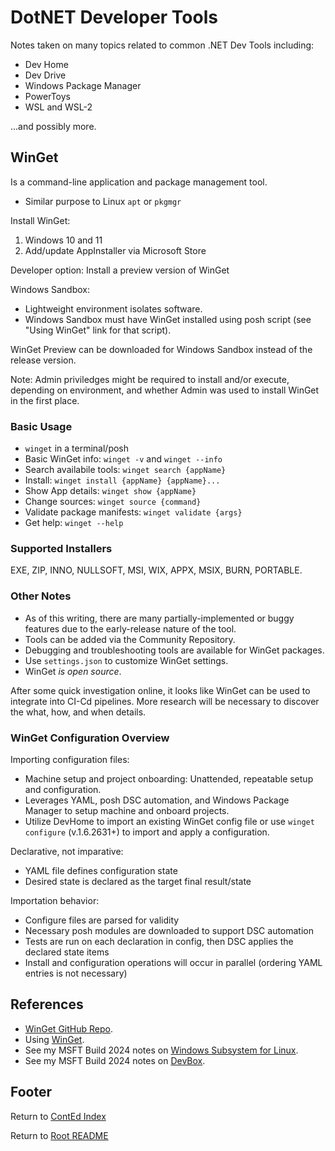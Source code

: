 # DotNET Developer Tools

Notes taken on many topics related to common .NET Dev Tools including:

- Dev Home
- Dev Drive
- Windows Package Manager
- PowerToys
- WSL and WSL-2

...and possibly more.

## WinGet

Is a command-line application and package management tool.

- Similar purpose to Linux `apt` or `pkgmgr`

Install WinGet:

1. Windows 10 and 11
2. Add/update AppInstaller via Microsoft Store

Developer option: Install a preview version of WinGet

Windows Sandbox:

- Lightweight environment isolates software.
- Windows Sandbox must have WinGet installed using posh script (see "Using WinGet" link for that script).

WinGet Preview can be downloaded for Windows Sandbox instead of the release version.

Note: Admin priviledges might be required to install and/or execute, depending on environment, and whether Admin was used to install WinGet in the first place.

### Basic Usage

- `winget` in a terminal/posh
- Basic WinGet info: `winget -v` and `winget --info`
- Search availabile tools: `winget search {appName}`
- Install: `winget install {appName} {appName}...`
- Show App details: `winget show {appName}`
- Change sources: `winget source {command}`
- Validate package manifests: `winget validate {args}` 
- Get help: `winget --help`

### Supported Installers

EXE, ZIP, INNO, NULLSOFT, MSI, WIX, APPX, MSIX, BURN, PORTABLE.

### Other Notes

- As of this writing, there are many partially-implemented or buggy features due to the early-release nature of the tool.
- Tools can be added via the Community Repository.
- Debugging and troubleshooting tools are available for WinGet packages.
- Use `settings.json` to customize WinGet settings.
- WinGet _is open source_.

After some quick investigation online, it looks like WinGet can be used to integrate into CI-Cd pipelines. More research will be necessary to discover the what, how, and when details.

### WinGet Configuration Overview

Importing configuration files:

- Machine setup and project onboarding: Unattended, repeatable setup and configuration.
- Leverages YAML, posh DSC automation, and Windows Package Manager to setup machine and onboard projects.
- Utilize DevHome to import an existing WinGet config file or use `winget configure` (v.1.6.2631+) to import and apply a configuration.

Declarative, not imparative:

- YAML file defines configuration state
- Desired state is declared as the target final result/state

Importation behavior:

- Configure files are parsed for validity
- Necessary posh modules are downloaded to support DSC automation
- Tests are run on each declaration in config, then DSC applies the declared state items
- Install and configuration operations will occur in parallel (ordering YAML entries is not necessary)

## References

- [WinGet GitHub Repo](https://github.com/microsoft/winget-cli/).
- Using [WinGet](https://learn.microsoft.com/en-us/windows/package-manager/winget/).
- See my MSFT Build 2024 notes on [Windows Subsystem for Linux](./msbuild-2024-notes.md#windows-subsystem-for-linux-your-enterprise-ready-multitool).
- See my MSFT Build 2024 notes on [DevBox](./msbuild-2024-notes.md#level-up-with-devbox).

## Footer

Return to [ContEd Index](./conted-index.html)

Return to [Root README](../README.html)
